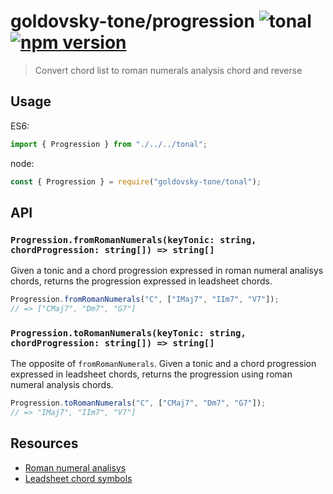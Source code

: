 # goldovsky-tone/progression ![tonal](https://img.shields.io/badge/@tonaljs-progression-yellow.svg?style=flat-square) [![npm version](https://img.shields.io/npm/v/goldovsky-tone/progression.svg?style=flat-square)](https://www.npmjs.com/package/goldovsky-tone/progression)

> Convert chord list to roman numerals analysis chord and reverse

## Usage

ES6:

```js
import { Progression } from "./../../tonal";
```

node:

```js
const { Progression } = require("goldovsky-tone/tonal");
```

## API

### `Progression.fromRomanNumerals(keyTonic: string, chordProgression: string[]) => string[]`

Given a tonic and a chord progression expressed in roman numeral analisys chords, returns the progression expressed in leadsheet chords.

```js
Progression.fromRomanNumerals("C", ["IMaj7", "IIm7", "V7"]);
// => ["CMaj7", "Dm7", "G7"]
```

### `Progression.toRomanNumerals(keyTonic: string, chordProgression: string[]) => string[]`

The opposite of `fromRomanNumerals`. Given a tonic and a chord progression expressed in leadsheet chords, returns the progression using roman numeral analysis chords.

```js
Progression.toRomanNumerals("C", ["CMaj7", "Dm7", "G7"]);
// => "IMaj7", "IIm7", "V7"]
```

## Resources

- [Roman numeral analisys](https://en.wikipedia.org/wiki/Roman_numeral_analysis)
- [Leadsheet chord symbols](https://en.wikipedia.org/wiki/Lead_sheet)
